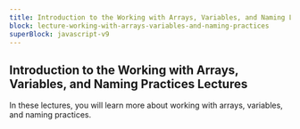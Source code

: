 ```yaml
---
title: Introduction to the Working with Arrays, Variables, and Naming Lectures
block: lecture-working-with-arrays-variables-and-naming-practices
superBlock: javascript-v9
---
```


## Introduction to the Working with Arrays, Variables, and Naming Practices Lectures

In these lectures, you will learn more about working with arrays, variables, and naming practices.
